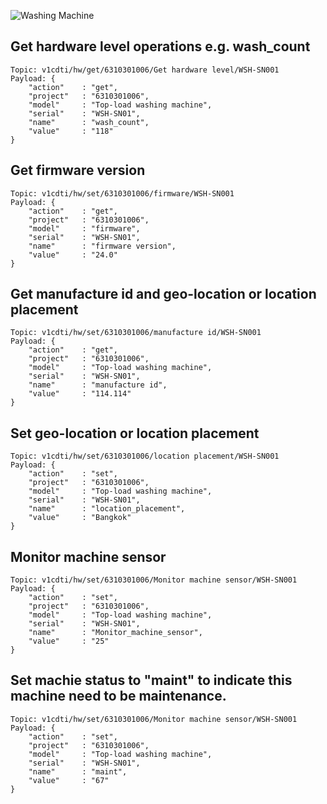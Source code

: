 ![Washing Machine](pictures/iot-machine.png)

## Get hardware level operations e.g. wash_count
```
Topic: v1cdti/hw/get/6310301006/Get hardware level/WSH-SN001
Payload: {
    "action"    : "get",
    "project"   : "6310301006",
    "model"     : "Top-load washing machine",
    "serial"    : "WSH-SN01",
    "name"      : "wash_count",
    "value"     : "118"
}
```

## Get firmware version
```
Topic: v1cdti/hw/set/6310301006/firmware/WSH-SN001
Payload: {
    "action"    : "get",
    "project"   : "6310301006",
    "model"     : "firmware",
    "serial"    : "WSH-SN01",
    "name"      : "firmware version",
    "value"     : "24.0"
}
```

## Get manufacture id and geo-location or location placement
```
Topic: v1cdti/hw/set/6310301006/manufacture id/WSH-SN001
Payload: {
    "action"    : "get",
    "project"   : "6310301006",
    "model"     : "Top-load washing machine",
    "serial"    : "WSH-SN01",
    "name"      : "manufacture id",
    "value"     : "114.114"
}
```

## Set geo-location or location placement
```
Topic: v1cdti/hw/set/6310301006/location placement/WSH-SN001
Payload: {
    "action"    : "set",
    "project"   : "6310301006",
    "model"     : "Top-load washing machine",
    "serial"    : "WSH-SN01",
    "name"      : "location_placement",
    "value"     : "Bangkok"
}
```

## Monitor machine sensor
```
Topic: v1cdti/hw/set/6310301006/Monitor machine sensor/WSH-SN001
Payload: {
    "action"    : "set",
    "project"   : "6310301006",
    "model"     : "Top-load washing machine",
    "serial"    : "WSH-SN01",
    "name"      : "Monitor_machine_sensor",
    "value"     : "25"
}
```

## Set machie status to "maint" to indicate this machine need to be maintenance.
```
Topic: v1cdti/hw/set/6310301006/Monitor machine sensor/WSH-SN001
Payload: {
    "action"    : "set",
    "project"   : "6310301006",
    "model"     : "Top-load washing machine",
    "serial"    : "WSH-SN01",
    "name"      : "maint",
    "value"     : "67"
}
```
